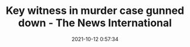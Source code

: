---
"title": "Key witness in murder case gunned down - The News International"
"date": "2021-10-12 0:57:34"
"feed_name": "GOOGLENEWSCONSTRUCTION"
"feed_website": "https://news.google.com/search?q=construction%2Bincident&hl=en-US&gl=US&ceid=US:en"
"feed_rss": "https://news.google.com/rss/search?q=construction%2Bincident&hl=en-US&gl=US&ceid=US:en"
"link": "https://www.thenews.com.pk/print/899682-key-witness-in-murder-case-gunned-down"
"source": "{'href': 'https://www.thenews.com.pk', 'title': 'The News International'}"
"file": "_posts/2021-1-1-99ae6fa07d12856e849159d3570637c5083cf364.md"
"accident": "0"
"drilling": "0"
"dead": "0"
"injured": "0"
"arrested": "0"
"place": "unknown place"
"where": "unknown site"
"causes": "unknown"
"place_uri": "unknown place"
---